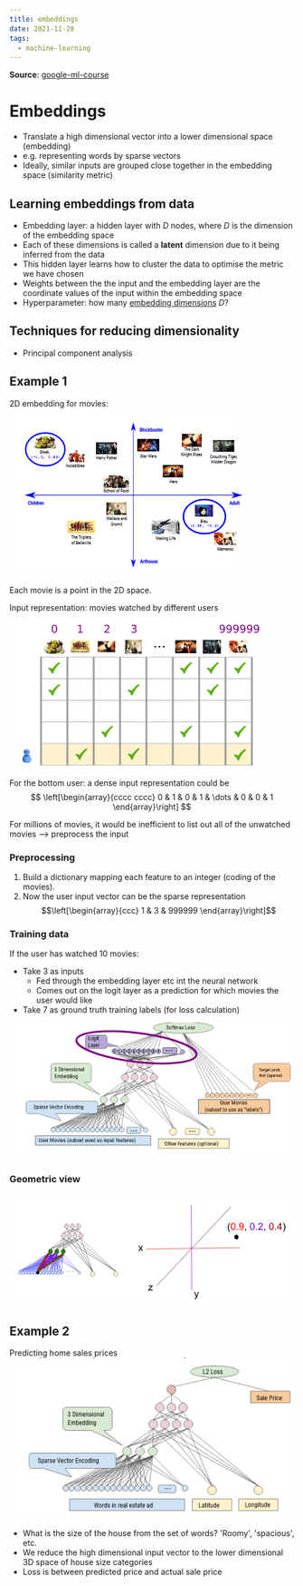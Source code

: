 ```yaml
---
title: embeddings
date: 2021-11-28
tags:
  - machine-learning
---
```


**Source**: [google-ml-course](bibliography/google-ml-course.md)

# Embeddings

* Translate a high dimensional vector into a lower dimensional space (embedding)
* e.g. representing words by sparse vectors
* Ideally, similar inputs are grouped close together in the embedding space (similarity metric)

## Learning embeddings from data
* Embedding layer: a hidden layer with $D$ nodes, where $D$ is the dimension of the embedding space
* Each of these dimensions is called a **latent** dimension due to it being inferred from the data
* This hidden layer learns how to cluster the data to optimise the metric we have chosen
* Weights between the the input and the embedding layer are the coordinate values of the input within the embedding space
* Hyperparameter: how many [embedding dimensions](ma/embedding-dimensions.md) $D$?


## Techniques for reducing dimensionality
* Principal component analysis

## Example 1
2D embedding for movies:  
![](/_img/movies-2d-embedding.png)

Each movie is a point in the 2D space.

Input representation: movies watched by different users  
![](/_img/embedding-movies-user-input.png)

For the bottom user: a dense input representation could be
$$ \left[\begin{array}{cccc cccc}
0 & 1 & 0 & 1 & \dots & 0 & 0 & 1
\end{array}\right] $$

For millions of movies, it would be inefficient to list out all of the unwatched movies --> preprocess the input

### Preprocessing
1. Build a dictionary mapping each feature to an integer (coding of the movies).  
2. Now the user input vector can be the sparse representation  
	$$\left[\begin{array}{ccc}
	1 & 3 & 999999
	\end{array}\right]$$
	
### Training data
If the user has watched 10 movies:
* Take 3 as inputs
	* Fed through the embedding layer etc int the neural network
	* Comes out on the logit layer as a prediction for which movies the user would like
* Take 7 as ground truth training labels (for loss calculation)

![](/_img/embedding-movies-nn.png)

### Geometric view
![](/_img/embedding-weights-coordinates.png)
	
## Example 2
Predicting home sales prices  
![](/_img/embedding-house-prices-nn.png)

* What is the size of the house from the set of words? 'Roomy', 'spacious', etc.
* We reduce the high dimensional input vector to the lower dimensional 3D space of house size categories
* Loss is between predicted price and actual sale price